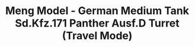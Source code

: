---
layout: product
title: "Meng Model - German Medium Tank Sd.Kfz.171 Panther Ausf.D Turret (Travel Mode)"
price: "TBA" 
desc: "N/A"
img_path: "/assets/img/MMSPS059.jpg"
brand: "N/A"
available: false
special_offer: false
new: false
soon: false
cat: "010000"
subcat: "011000"
subsubcat: "0N/A"
sifra: "MMSPS059"
---